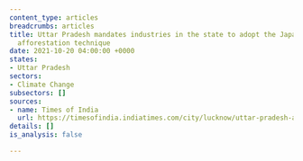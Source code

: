 ```yaml
---
content_type: articles
breadcrumbs: articles
title: Uttar Pradesh mandates industries in the state to adopt the Japanese Miyawaki
  afforestation technique
date: 2021-10-20 04:00:00 +0000
states:
- Uttar Pradesh
sectors:
- Climate Change
subsectors: []
sources:
- name: Times of India
  url: https://timesofindia.indiatimes.com/city/lucknow/uttar-pradesh-asks-industries-to-adopt-miyawaki-method-to-reduce-carbon-footprint/articleshow/87027089.cms
details: []
is_analysis: false

---
```

